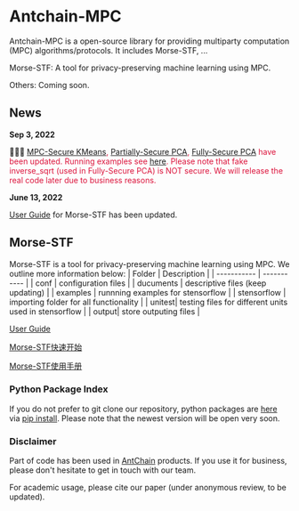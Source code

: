 # Antchain-MPC

Antchain-MPC is a open-source library for providing multiparty computation (MPC) algorithms/protocols. It includes Morse-STF, ...

Morse-STF: A tool for privacy-preserving machine learning using MPC.

Others: Coming soon.

## News

**Sep 3, 2022**

🎉🎉🎉  <font color=#DC143C> [MPC-Secure KMeans](https://github.com/alipay/Antchain-MPC/blob/main/morse-stf/stensorflow/ml/secure_k_means.py), [Partially-Secure PCA](https://github.com/alipay/Antchain-MPC/blob/main/morse-stf/stensorflow/ml/partially_secure_pca.py), [Fully-Secure PCA](https://github.com/alipay/Antchain-MPC/blob/main/morse-stf/stensorflow/ml/fully_secure_pca.py) have been updated. Running examples see [here](https://github.com/alipay/Antchain-MPC/tree/main/morse-stf/examples).
 Please note that fake inverse_sqrt (used in Fully-Secure PCA) is NOT secure. We will release the real code later due to business reasons. </font>

**June 13, 2022** 

<font> [User Guide](morse-stf/documents/user_guide.md) for Morse-STF has been updated. </font>

## Morse-STF

Morse-STF is a tool for privacy-preserving machine learning using MPC. We outline more information below:
| Folder      | Description |
| -----------  | ----------- |
| conf        | configuration files   |
| ducuments   |  descriptive files (keep updating)   |
| examples    | runnning examples for stensorflow |
| stensorflow | importing folder for all functionality |
| unitest| testing files for different units used in stensorflow |
| output| store outputing files |

[User Guide](morse-stf/documents/user_guide.md)

[Morse-STF快速开始](https://github.com/alipay/Antchain-MPC/wiki/MORSE-STF%E5%BF%AB%E9%80%9F%E5%BC%80%E5%A7%8B)

[Morse-STF使用手册](https://github.com/alipay/Antchain-MPC/wiki/MORSE-STF%E4%BD%BF%E7%94%A8%E6%89%8B%E5%86%8C)

### Python Package Index

If you do not prefer to git clone our repository, python packages are [here](https://pypi.org/project/morse-stf/) via [pip install](https://pip.pypa.io/en/stable/cli/pip_install/). 
Please note that the newest version will be open very soon.

### Disclaimer
Part of code has been used in [AntChain](https://www.antchain.net/home) products. If you use it for business, please don't hesitate to get in touch with our team.

For academic usage, please cite our paper (under anonymous review, to be updated).
